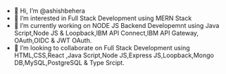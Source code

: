 - 👋 Hi, I’m @ashishbehera
- 👀 I’m interested in Full Stack Development using MERN Stack 
- 🌱 I’m currently working on NODE JS Backend Developemnt using Java Script,Node JS & Loopback,IBM API Connect,IBM API Gateway, OAuth,OIDC & JWT OAuth.
- 💞️ I’m looking to collaborate on Full Stack Development using HTML,CSS,React ,Java Script,Node JS,Express JS,Loopback,Mongo DB,MySQL,PostgreSQL & Type Srcipt.


<!---
ashishbehera/ashishbehera is a ✨ special ✨ repository because its `README.md` (this file) appears on your GitHub profile.
You can click the Preview link to take a look at your changes.
--->
